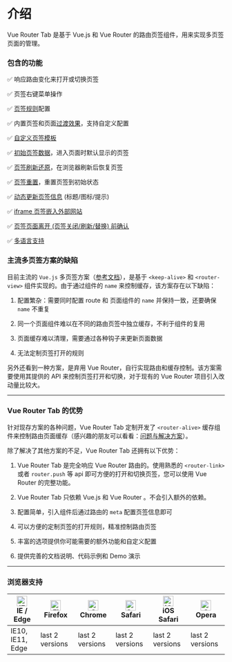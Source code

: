 # 介绍

Vue Router Tab 是基于 Vue.js 和 Vue Router 的路由页签组件，用来实现多页签页面的管理。

### 包含的功能

✅ 响应路由变化来打开或切换页签

✅ 页签右键菜单操作

✅ [页签规则](essentials/rule.md)配置

✅ 内置页签和页面[过渡效果](advanced/transition.md)，支持自定义配置

✅ [自定义页签模板](advanced/slot.md)

✅ [初始页签数据](advanced/initial-tabs.md)，进入页面时默认显示的页签

✅ [页签刷新还原](advanced/restore.md)，在浏览器刷新后恢复页签

✅ [页签重置](essentials/operate.md#重置页签)，重置页签到初始状态

✅ [动态更新页签信息](advanced/dynamic-tab-info.md) (标题/图标/提示)

✅ [iframe 页签嵌入外部网站](essentials/iframe.md)

✅ [页签页面离开 (页签关闭/刷新/替换) 前确认](advanced/page-leave.md)

✅ [多语言支持](essentials/i18n.md)


### 主流多页签方案的缺陷

目前主流的 `Vue.js` 多页签方案（[参考文档](https://panjiachen.github.io/vue-element-admin-site/zh/guide/essentials/tags-view.html#%E5%BF%AB%E6%8D%B7%E5%AF%BC%E8%88%AA-%E6%A0%87%E7%AD%BE%E6%A0%8F%E5%AF%BC%E8%88%AA)），是基于 `<keep-alive>` 和 `<router-view>` 组件实现的。由于通过组件的 `name` 来控制缓存，该方案存在以下缺陷：

1. 配置繁杂：需要同时配置 route 和 页面组件的 `name` 并保持一致，还要确保 `name` 不重复

2. 同一个页面组件难以在不同的路由页签中独立缓存，不利于组件的复用

3. 页面缓存难以清理，需要通过各种钩子来更新页面数据

4. 无法定制页签打开的规则


另外还看到一种方案，是弃用 Vue Router，自行实现路由和缓存控制。该方案需要使用其提供的 API 来控制页签打开和切换，对于现有的 Vue Router 项目引入改动量比较大。

---

### Vue Router Tab 的优势

针对现存方案的各种问题，Vue Router Tab 定制开发了 `<router-alive>` 缓存组件来控制路由页面缓存（感兴趣的朋友可以看看：[问题与解决方案](solutions.md)）。

除了解决了其他方案的不足，Vue Router Tab 还拥有以下优势：

1. Vue Router Tab 是完全响应 Vue Router 路由的。使用熟悉的 `<router-link>` 或者 `router.push` 等 api 即可方便的打开和切换页签，您可以使用 Vue Router 的完整功能。

2. Vue Router Tab 只依赖 Vue.js 和 Vue Router 。不会引入额外的依赖。

3. 配置简单，引入组件后通过路由的 `meta` 配置页签信息即可

4. 可以方便的定制页签的打开规则，精准控制路由页签

5. 丰富的选项提供你可能需要的额外功能和自定义配置

6. 提供完善的文档说明、代码示例和 Demo 演示

---


### 浏览器支持

| [<img src="https://raw.githubusercontent.com/alrra/browser-logos/master/src/edge/edge_48x48.png" alt="IE / Edge" width="24px" height="24px" />](http://godban.github.io/browsers-support-badges/)</br>IE / Edge | [<img src="https://raw.githubusercontent.com/alrra/browser-logos/master/src/firefox/firefox_48x48.png" alt="Firefox" width="24px" height="24px" />](http://godban.github.io/browsers-support-badges/)</br>Firefox | [<img src="https://raw.githubusercontent.com/alrra/browser-logos/master/src/chrome/chrome_48x48.png" alt="Chrome" width="24px" height="24px" />](http://godban.github.io/browsers-support-badges/)</br>Chrome | [<img src="https://raw.githubusercontent.com/alrra/browser-logos/master/src/safari/safari_48x48.png" alt="Safari" width="24px" height="24px" />](http://godban.github.io/browsers-support-badges/)</br>Safari | [<img src="https://raw.githubusercontent.com/alrra/browser-logos/master/src/safari-ios/safari-ios_48x48.png" alt="iOS Safari" width="24px" height="24px" />](http://godban.github.io/browsers-support-badges/)</br>iOS Safari | [<img src="https://raw.githubusercontent.com/alrra/browser-logos/master/src/opera/opera_48x48.png" alt="Opera" width="24px" height="24px" />](http://godban.github.io/browsers-support-badges/)</br>Opera |
| --------- | --------- | --------- | --------- | --------- | --------- |
| IE10, IE11, Edge| last 2 versions| last 2 versions| last 2 versions| last 2 versions| last 2 versions
